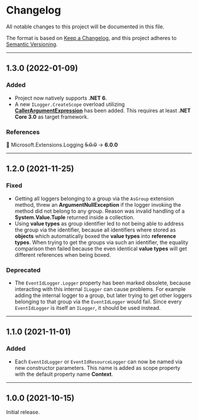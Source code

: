 # Changelog

All notable changes to this project will be documented in this file.

The format is based on [Keep a Changelog](https://keepachangelog.com/en/1.0.0/), and this project adheres to [Semantic Versioning](https://semver.org/spec/v2.0.0.html).
___

## 1.3.0 (2022-01-09)

### Added

- Project now natively supports **.NET 6**.
- A new `ILogger.CreateScope` overload utilizing [**CallerArgumentExpression**](https://docs.microsoft.com/en-us/dotnet/api/system.runtime.compilerservices.callerargumentexpressionattribute?view=net-6.0) has been added. This requires at least **.NET Core 3.0** as target framework.

### References

:large_blue_circle: Microsoft.Extensions.Logging ~~5.0.0~~ → **6.0.0**
___

## 1.2.0 (2021-11-25)

### Fixed

- Getting all loggers belonging to a group via the `AsGroup` extension method, threw an **ArgumentNullException** if the logger invoking the method did not belong to any group. Reason was invalid handling of a **System.Value.Tuple** returned inside a collection.
- Using **value types** as group identifier led to not being able to address the group via the identifier, because all identifiers where stored as **objects** which automatically boxed the **value types** into **reference types**. When trying to get the groups via such an identifier, the equality comparison then failed because the even identical **value types** will get different references when being boxed.

### Deprecated

- The `EventIdLogger.Logger` property has been marked obsolete, because interacting with this internal `ILogger` can cause problems. For example adding the internal logger to a group, but later trying to get other loggers belonging to that group via the `EventIdLogger` would fail. Since every `EventIdLogger` is itself an `ILogger`, it should be used instead.
___

## 1.1.0 (2021-11-01)

### Added

- Each `EventIdLogger` or `EventIdResourceLogger` can now be named via new constructor parameters. This name is added as scope property with the default property name **Context**.
___

## 1.0.0 (2021-10-15)

Initial release.